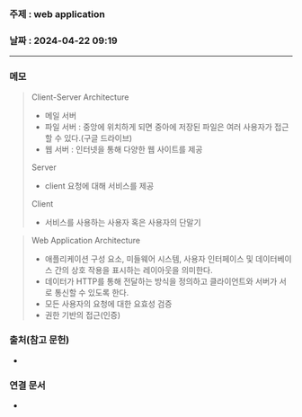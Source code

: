 ### 주제 : web application

### 날짜 : 2024-04-22 09:19
----
### 메모
> Client-Server Architecture
> 	- 메일 서버
> 	- 파일 서버 : 중앙에 위치하게 되면 중아에 저장된 파일은 여러 사용자가 접근 할 수 있다.(구글 드라이브)
> 	- 웹 서버 : 인터넷을 통해 다양한 웹 사이트를 제공
>
> Server
> 	- client 요청에 대해 서비스를 제공
> 
> Client
> 	- 서비스를 사용하는 사용자 혹은 사용자의 단말기

> Web Application Architecture
> 	- 애플리케이션 구성 요소, 미들웨어 시스템, 사용자 인터페이스 및 데이터베이스 간의 상호 작용을 표시하는 레이아웃을 의미한다.
> 	- 데이터가 HTTP를 통해 전달하는 방식을 정의하고 클라이언트와 서버가 서로 통신할 수 있도록 한다.
> 	- 모든 사용자의 요청에 대한 요효성 검증
> 	- 권한 기반의 접근(인증)

### 출처(참고 문헌)
-

### 연결 문서
-

